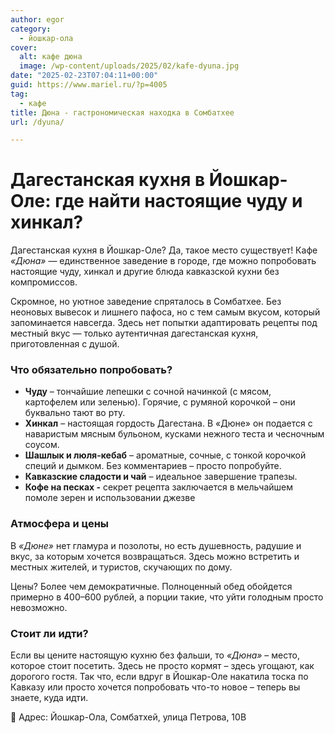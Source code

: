 ```yaml
---
author: egor
category:
  - йошкар-ола
cover:
  alt: кафе дюна
  image: /wp-content/uploads/2025/02/kafe-dyuna.jpg
date: "2025-02-23T07:04:11+00:00"
guid: https://www.mariel.ru/?p=4005
tag:
  - кафе
title: Дюна - гастрономическая находка в Сомбатхее
url: /dyuna/

---
```

# **Дагестанская кухня в Йошкар-Оле: где найти настоящие чуду и хинкал?**

Дагестанская кухня в Йошкар-Оле? Да, такое место существует! Кафе _«Дюна»_ — единственное заведение в городе, где можно попробовать настоящие чуду, хинкал и другие блюда кавказской кухни без компромиссов.

Скромное, но уютное заведение спряталось в Сомбатхее. Без неоновых вывесок и лишнего пафоса, но с тем самым вкусом, который запоминается навсегда. Здесь нет попытки адаптировать рецепты под местный вкус — только аутентичная дагестанская кухня, приготовленная с душой.

### **Что обязательно попробовать?**

- **Чуду** – тончайшие лепешки с сочной начинкой (с мясом, картофелем или зеленью). Горячие, с румяной корочкой – они буквально тают во рту.
- **Хинкал** – настоящая гордость Дагестана. В «Дюне» он подается с наваристым мясным бульоном, кусками нежного теста и чесночным соусом.
- **Шашлык и люля-кебаб** – ароматные, сочные, с тонкой корочкой специй и дымком. Без комментариев – просто попробуйте.
- **Кавказские сладости и чай** – идеальное завершение трапезы.
- **Кофе на песках \-** секрет рецепта заключается в мельчайшем помоле зерен и использовании джезве

### **Атмосфера и цены**

В _«Дюне»_ нет гламура и позолоты, но есть душевность, радушие и вкус, за которым хочется возвращаться. Здесь можно встретить и местных жителей, и туристов, скучающих по дому.

Цены? Более чем демократичные. Полноценный обед обойдется примерно в 400–600 рублей, а порции такие, что уйти голодным просто невозможно.

### **Стоит ли идти?**

Если вы цените настоящую кухню без фальши, то _«Дюна»_ – место, которое стоит посетить. Здесь не просто кормят – здесь угощают, как дорогого гостя. Так что, если вдруг в Йошкар-Оле накатила тоска по Кавказу или просто хочется попробовать что-то новое – теперь вы знаете, куда идти.

📍 Адрес: Йошкар-Ола, Сомбатхей, улица Петрова, 10В
